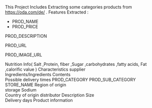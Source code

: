 This Project Includes Extracting some categories products from https://oda.com/de/ .
Features Extracted :
- PROD_NAME	
- PROD_PRICE	

PROD_DESCRIPTION	

PROD_URL	

PROD_IMAGE_URL	

Nutrition Info( Salt	 ,Protein,	fiber	,Sugar	,carbohydrates ,fatty acids,	Fat	,calorific value	)
Characteristics	
supplier	
Ingredients/Ingredients
Contents	
Possible delivery times
PROD_CATEGORY
PROD_SUB_CATEGORY	
STORE_NAME
Region of origin	
storage
Sodium	
Country of origin
distributor
Description	
Size	
Delivery days
Product information
